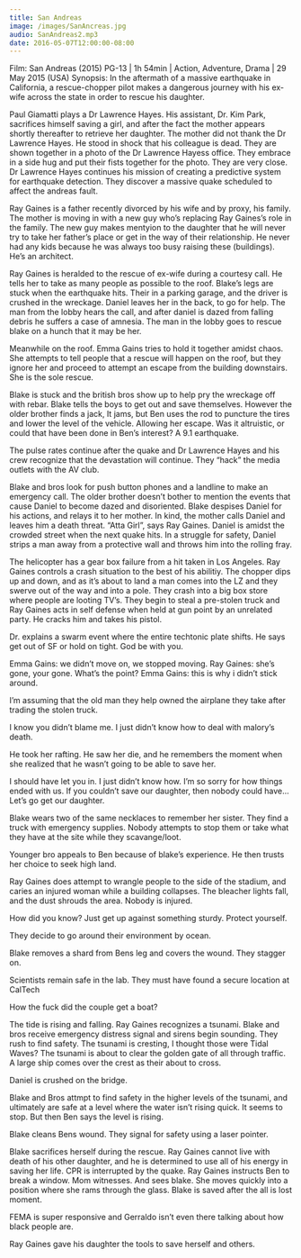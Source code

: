 ```yaml
---
title: San Andreas
image: /images/SanAncreas.jpg
audio: SanAndreas2.mp3
date: 2016-05-07T12:00:00-08:00
---
```

Film: San Andreas (2015)
PG-13 | 1h 54min | Action, Adventure, Drama | 29 May 2015 (USA)
Synopsis: In the aftermath of a massive earthquake in California, a rescue-chopper pilot makes a dangerous journey with his ex-wife across the state in order to rescue his daughter.

Paul Giamatti plays a Dr Lawrence Hayes. His assistant, Dr. Kim Park, sacrifices himself saving a girl, and after the fact the mother appears shortly thereafter to retrieve her daughter. The mother did not thank the Dr Lawrence Hayes. He stood in shock that his colleague is dead. They are shown together in a photo of the Dr Lawrence Hayess office. They embrace in a side hug and put their fists together for the photo. They are very close. Dr Lawrence Hayes continues his mission of creating a predictive system for earthquake detection. They discover a massive quake scheduled to affect the andreas fault.

Ray Gaines is a father recently divorced by his wife and by proxy, his family. The mother is moving in with a new guy who’s replacing Ray Gaines’s role in the family. The new guy makes mentyion to the daughter that he will never try to take her father’s place or get in the way of their relationship. He never had any kids because he was always too busy raising these (buildings). He’s an architect.<!--more-->

Ray Gaines is heralded to the rescue of ex-wife during a courtesy call. He tells her to take as many people as possible to the roof. Blake’s legs are stuck when the earthquake hits. Their in a parking garage, and the driver is crushed in the wreckage. Daniel leaves her in the back, to go for help. The man from the lobby hears the call, and after daniel is dazed from falling debris he suffers a case of amnesia. The man in the lobby goes to rescue blake on a hunch that it may be her.

Meanwhile on the roof. Emma Gains tries to hold it together amidst chaos. She attempts to tell people that a rescue will happen on the roof, but they ignore her and proceed to attempt an escape from the building downstairs. She is the sole rescue.

Blake is stuck and the british bros show up to help pry the wreckage off with rebar. Blake tells the boys to get out and save themselves. However the older brother finds a jack, It jams, but Ben uses the rod to puncture the tires and lower the level of the vehicle. Allowing her escape. Was it altruistic, or could that have been done in Ben’s interest? A 9.1 earthquake.

The pulse rates continue after the quake and Dr Lawrence Hayes and his crew recognize that the devastation will continue. They “hack” the media outlets with the AV club.

Blake and bros look for push button phones and a landline to make an emergency call. The older brother doesn’t bother to mention the events that cause Daniel to become dazed and disoriented. Blake despises Daniel for his actions, and relays it to her mother. In kind, the mother calls Daniel and leaves him a death threat. “Atta Girl”, says Ray Gaines. Daniel is amidst the crowded street when the next quake hits. In a struggle for safety, Daniel strips a man away from a protective wall and throws him into the rolling fray.

The helicopter has a gear box failure from a hit taken in Los Angeles. Ray Gaines controls a crash situation to the best of his abilitiy. The chopper dips up and down, and as it’s about to land a man comes into the LZ and they swerve out of the way and into a pole. They crash into a big box store where people are looting TV’s. They begin to steal a pre-stolen truck and Ray Gaines acts in self defense when held at gun point by an unrelated party. He cracks him and takes his pistol.

Dr. explains a swarm event where the entire techtonic plate shifts. He says get out of SF or hold on tight. God be with you.

Emma Gains: we didn’t move on, we stopped moving.
Ray Gaines: she’s gone, your gone. What’s the point?
Emma Gains: this is why i didn’t stick around.

I’m assuming that the old man they help owned the airplane they take after trading the stolen truck.

I know you didn’t blame me. I just didn’t know how to deal with malory’s death.

He took her rafting. He saw her die, and he remembers the moment when she realized that he wasn’t going to be able to save her.

I should have let you in. I just didn’t know how. I’m so sorry for how things ended with us.
If you couldn’t save our daughter, then nobody could have… Let’s go get our daughter.

Blake wears two of the same necklaces to remember her sister. They find a truck with emergency supplies. Nobody attempts to stop them or take what they have at the site while they scavange/loot.

Younger bro appeals to Ben because of blake’s experience. He then trusts her choice to seek high land.

Ray Gaines does attempt to wrangle people to the side of the stadium, and caries an injured woman while a building collapses. The bleacher lights fall, and the dust shrouds the area. Nobody is injured.

How did you know? Just get up against something sturdy. Protect yourself.

They decide to go around their environment by ocean.

Blake removes a shard from Bens leg and covers the wound. They stagger on.

Scientists remain safe in the lab. They must have found a secure location at CalTech

How the fuck did the couple get a boat?

The tide is rising and falling. Ray Gaines recognizes a tsunami. Blake and bros receive emergency distress signal and sirens begin sounding. They rush to find safety. The tsunami is cresting, I thought those were Tidal Waves? The tsunami is about to clear the golden gate of all through traffic. A large ship comes over the crest as their about to cross.

Daniel is crushed on the bridge.

Blake and Bros attmpt to find safety in the higher levels of the tsunami, and ultimately are safe at a level where the water isn’t rising quick. It seems to stop. But then Ben says the level is rising.

Blake cleans Bens wound. They signal for safety using a laser pointer.

Blake sacrifices herself during the rescue. Ray Gaines cannot live with death of his other daughter, and he is determined to use all of his energy in saving her life. CPR is interrupted by the quake. Ray Gaines instructs Ben to break a window. Mom witnesses. And sees blake. She moves quickly into a position where she rams through the glass. Blake is saved after the all is lost moment.

FEMA is super responsive and Gerraldo isn’t even there talking about how black people are.

Ray Gaines gave his daughter the tools to save herself and others.